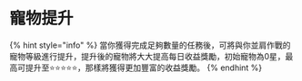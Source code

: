# 寵物提升

{% hint style="info" %}
當你獲得完成足夠數量的任務後，可將與你並肩作戰的寵物等級進行提升，提升後的寵物將大大提高每日收益獎勵，初始寵物為0星，最高可提升至:star::star::star::star::star:，那樣將獲得更加豐富的收益獎勵。
{% endhint %}

